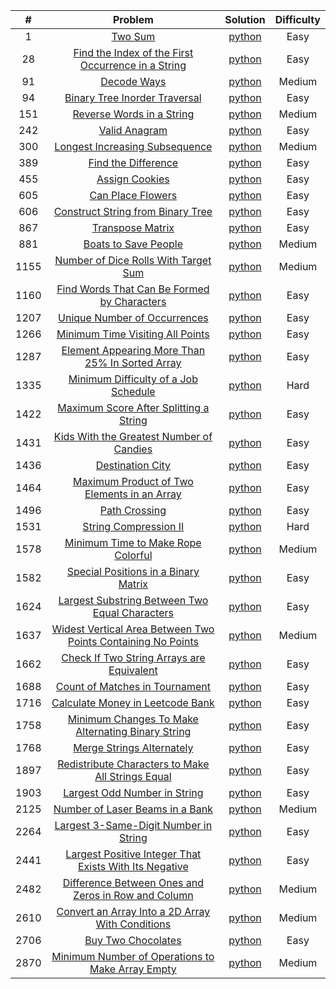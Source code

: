 |  #   |                                                                                 Problem                                                                                 |                                                                          Solution                                                                           | Difficulty |
|:----:|:-----------------------------------------------------------------------------------------------------------------------------------------------------------------------:|:-----------------------------------------------------------------------------------------------------------------------------------------------------------:|:----------:|
|  1   |                                                            [Two Sum](https://leetcode.com/problems/two-sum)                                                             |                     [python](https://github.com/Mu7annad0/leetcode/blob/ee2d1755d8b12550a97c4fb70bd4e5b4f936688c/leetcode/0001.TwoSum)                      |    Easy    |
|  28  |                 [Find the Index of the First Occurrence in a String](https://leetcode.com/problems/find-the-index-of-the-first-occurrence-in-a-string)                  |    [python](https://github.com/Mu7annad0/leetcode/blob/b611f9fbbbd03c9d86cf2675c1eb76c3124b65bb/leetcode/0028.FindTheIndexOfTheFirstOccurrenceInAString)    |    Easy    |
|  91  |                                                        [Decode Ways](https://leetcode.com/problems/decode-ways)                                                         |                   [python](https://github.com/Mu7annad0/leetcode/blob/a58cbeb3702d20cde829b336ea087a9662e59473/leetcode/0091.DecodeWays)                    |   Medium   |
|  94  |                                      [Binary Tree Inorder Traversal](https://leetcode.com/problems/binary-tree-inorder-traversal)                                       |           [python](https://github.com/Mu7annad0/leetcode/blob/9fce08914a5f3267bdfe02167a965c7504026580/leetcode/0094.BinaryTreeInorderTraversal)            |    Easy    |
| 151  |                                          [Reverse Words in a String](https://leetcode.com/problems/reverse-words-in-a-string)                                           |                  [python](https://github.com/Mu7annad0/leetcode/blob/471db575e14cfc9ba359b52665ef5bcb187332c4/leetcode/0151.ReverseWords)                   |   Medium   |
| 242  |                                                      [Valid Anagram](https://leetcode.com/problems/valid-anagram)                                                       |                  [python](https://github.com/Mu7annad0/leetcode/blob/e1d3ce09b80585a70c9459708e114f5b26e0aa2d/leetcode/0242.ValidAnagram)                   |    Easy    |
| 300  |                                     [Longest Increasing Subsequence](https://leetcode.com/problems/longest-increasing-subsequence)                                      |          [python](https://github.com/Mu7annad0/leetcode/blob/0e6d813b4aff4ce68111ebc2ff4962e7bab9e8a1/leetcode/0300.LongestIncreasingSubsequence)           |   Medium   |
| 389  |                                                [Find the Difference](https://leetcode.com/problems/find-the-difference)                                                 |                [python](https://github.com/Mu7annad0/leetcode/blob/aac1b06b0bdb2308eb6ec23516b60173c638b161/leetcode/0389.FindTheDifference)                |    Easy    |
| 455  |                                                     [Assign Cookies](https://leetcode.com/problems/assign-cookies)                                                      |                  [python](https://github.com/Mu7annad0/leetcode/blob/1ffedc2aa5195efba055e9175ea9bdf7459069c2/leetcode/0455.AssignCookies)                  |    Easy    |
| 605  |                                                  [Can Place Flowers](https://leetcode.com/problems/can-place-flowers)                                                   |                 [python](https://github.com/Mu7annad0/leetcode/blob/471db575e14cfc9ba359b52665ef5bcb187332c4/leetcode/0605.CanPlaceFlowers)                 |    Easy    |
| 606  |                                  [Construct String from Binary Tree](https://leetcode.com/problems/construct-string-from-binary-tree)                                   |          [python](https://github.com/Mu7annad0/leetcode/blob/d535f0a3a7a569b5bb944616acc773dd3e71fdb4/leetcode/0606.ConstructStringFromBinaryTree)          |    Easy    |
| 867  |                                                   [Transpose Matrix](https://leetcode.com/problems/transpose-matrix)                                                    |                 [python](https://github.com/Mu7annad0/leetcode/blob/28c2722fb8202a78f3aeca7c936ec5b5f65fbecb/leetcode/0867.TransposeMatrix)                 |    Easy    |
| 881  |                                               [Boats to Save People](https://leetcode.com/problems/boats-to-save-people)                                                |                [python](https://github.com/Mu7annad0/leetcode/blob/e336f0c2f403ae46fea79361bd075d56ac314380/leetcode/0881.BoatsToSavePeople)                |   Medium   |
| 1155 |                               [Number of Dice Rolls With Target Sum](https://leetcode.com/problems/number-of-dice-rolls-with-target-sum)                                |         [python](https://github.com/Mu7annad0/leetcode/blob/bf9b5fd25bfcf759f0cf88f559dc9702a8d1250e/leetcode/1155.NumberOfDiceRollsWithTargetSum)          |   Medium   |
| 1160 |                        [Find Words That Can Be Formed by Characters](https://leetcode.com/problems/find-words-that-can-be-formed-by-characters)                         |      [python](https://github.com/Mu7annad0/leetcode/blob/1041df9cdfe6577ac5ddffc7d478ab16f44313ce/leetcode/1160.FindWordsThatCanBeFormedByCharacters)       |    Easy    |  
| 1207 |                                       [Unique Number of Occurrences](https://leetcode.com/problems/unique-number-of-occurrences)                                        |            [python](https://github.com/Mu7annad0/leetcode/blob/82a24daff27a2d921c28e1b00f404d503d4d6137/leetcode/1207.UniqueNumberOfOccurrences)            |    Easy    |
| 1266 |                                   [Minimum Time Visiting All Points](https://leetcode.com/problems/minimum-time-visiting-all-points)                                    |          [python](https://github.com/Mu7annad0/leetcode/blob/0448a287233fa39c24bf2fdab3e2e90dda6b346b/leetcode/1266.MinimumTimeVisitingAllPoints)           |    Easy    | 
| 1287 |                     [Element Appearing More Than 25% In Sorted Array](https://leetcode.com/problems/element-appearing-more-than-25-in-sorted-array)                     |   [python](https://github.com/Mu7annad0/leetcode/blob/7fca49e0693222847c8e1db472329c08cee86c01/leetcode/1287.ElementAppearingMoreThan25%25InSortedArray)    |    Easy    | 
| 1335 |                               [Minimum Difficulty of a Job Schedule](https://leetcode.com/problems/minimum-difficulty-of-a-job-schedule)                                |       [python](https://github.com/Mu7annad0/leetcode/blob/78d95b6ae8ad0117885a1367a0c2dce6969e227f/leetcode/1335.MinimumDifficultyOfA%20JobSchedule)        |    Hard    |
| 1422 |                             [Maximum Score After Splitting a String](https://leetcode.com/problems/maximum-score-after-splitting-a-string)                              |        [python](https://github.com/Mu7annad0/leetcode/blob/5a6d1e2b9ab3c83fbdc95e8c4da1f4a60d90af82/leetcode/1422.MaximumScoreAfterSplittingAString)        |    Easy    |
| 1431 |                           [Kids With the Greatest Number of Candies](https://leetcode.com/problems/kids-with-the-greatest-number-of-candies)                            |       [python](https://github.com/Mu7annad0/leetcode/blob/9478c5bf08da85575d2e20098d10bc5c06641c92/leetcode/1431.KidsWithTheGreatestNumberOfCandies)        |    Easy    |
| 1436 |                                                   [Destination City](https://leetcode.com/problems/destination-city)                                                    |                 [python](https://github.com/Mu7annad0/leetcode/blob/1b690aee1330e369ecf874406b624c000314dff9/leetcode/1436.DestinationCity)                 |    Easy    |
| 1464 |                        [Maximum Product of Two Elements in an Array](https://leetcode.com/problems/maximum-product-of-two-elements-in-an-array)                         |      [python](https://github.com/Mu7annad0/leetcode/blob/95c2835a6e09adb9f677f2438849e95fb3a6189a/leetcode/1464.MaximumProductOfTwoElementsInAnArray)       |    Easy    | 
| 1496 |                                                      [Path Crossing](https://leetcode.com/problems/path-crossing)                                                       |                  [python](https://github.com/Mu7annad0/leetcode/blob/1900e928e5d8e7da64789e54f5feb10ed47d921a/leetcode/1496.PathCrossing)                   |    Easy    |
| 1531 |                                              [String Compression II](https://leetcode.com/problems/string-compression-ii)                                               |              [python](https://github.com/Mu7annad0/leetcode/blob/b1ce6e228b0fad9153b043317a46d562312ee506/leetcode/1531.StringCompression-II)               |    Hard    |
| 1578 |                                 [Minimum Time to Make Rope Colorful](https://leetcode.com/problems/minimum-time-to-make-rope-colorful)                                  |          [python](https://github.com/Mu7annad0/leetcode/blob/58829acfd7f6cc85601f0b305d34e29930069957/leetcode/1578.MinimumTimeToMakeRopeColorful)          |   Medium   |
| 1582 |                               [Special Positions in a Binary Matrix](https://leetcode.com/problems/special-positions-in-a-binary-matrix)                                |         [python](https://github.com/Mu7annad0/leetcode/blob/c8aba535b0249ba4f505738623992ff5aa0776a4/leetcode/1582.SpecialPositionsInABinaryMatrix)         |    Easy    |
| 1624 |                     [Largest Substring Between Two Equal Characters](https://leetcode.com/problems/largest-substring-between-two-equal-characters)                      |    [python](https://github.com/Mu7annad0/leetcode/blob/2efffe123398008c045b9959df2e2ba2ee8ca75d/leetcode/1624.LargestSubstringBetweenTwoEqualCharacters)    |    Easy    |
| 1637 | [Widest Vertical Area Between Two Points Containing No Points](https://leetcode.com/problems/widest-vertical-area-between-two-points-containing-no-points/description/) |                            [python](https://leetcode.com/problems/widest-vertical-area-between-two-points-containing-no-points)                             |   Medium   |
| 1662 |                          [Check If Two String Arrays are Equivalent](https://leetcode.com/problems/check-if-two-string-arrays-are-equivalent)                           |       [python](https://github.com/Mu7annad0/leetcode/blob/19398f6f994bcfde588a93a0d7a61abaaddc9fe8/leetcode/1662.CheckIfTwoStringArraysAreEquivalent)       |    Easy    |
| 1688 |                                     [Count of Matches in Tournament](https://leetcode.com/problems/count-of-matches-in-tournament)                                      |           [python](https://github.com/Mu7annad0/leetcode/blob/33244a525b83fb4b191ed47552bfd957c527445b/leetcode/1688.CountOfMatchesInTournament)            |    Easy    |
| 1716 |                                   [Calculate Money in Leetcode Bank](https://leetcode.com/problems/calculate-money-in-leetcode-bank)                                    |          [python](https://github.com/Mu7annad0/leetcode/blob/64dc002ef3991b8a6b77b086d12c2da37379d9c2/leetcode/1716.CalculateMoneyInLeetcodeBank)           |    Easy    |
| 1758 |                  [Minimum Changes To Make Alternating Binary String](https://leetcode.com/problems/minimum-changes-to-make-alternating-binary-string)                   |   [python](https://github.com/Mu7annad0/leetcode/blob/323657a53828deac82686679e62dfa49fa7d4c03/leetcode/1758.MinimumChangesToMakeAlternatingBinaryString)   |    Easy    |
| 1768 |                                          [Merge Strings Alternately](https://leetcode.com/problems/merge-strings-alternately)                                           |             [python](https://github.com/Mu7annad0/leetcode/blob/9478c5bf08da85575d2e20098d10bc5c06641c92/leetcode/1768.MergeStringsAlternately)             |    Easy    |
| 1897 |                  [Redistribute Characters to Make All Strings Equal](https://leetcode.com/problems/redistribute-characters-to-make-all-strings-equal)                   |   [python](https://github.com/Mu7annad0/leetcode/blob/3e9450c5deddbc4d67bfe2f9b707ba30174897ff/leetcode/1897.RedistributeCharactersToMakeAllStringsEqual)   |    Easy    |
| 1903 |                                       [Largest Odd Number in String](https://leetcode.com/problems/largest-odd-number-in-string)                                        |            [python](https://github.com/Mu7annad0/leetcode/blob/5edc6f1b5221fa8079c6b8bb8fbc926067c1d68a/leetcode/1903.LargestOddNumberInString)             |    Easy    |
| 2125 |                                    [Number of Laser Beams in a Bank](https://leetcode.com/problems/number-of-laser-beams-in-a-bank)                                     |            [python](https://github.com/Mu7annad0/leetcode/blob/324e8bb9d5bb5294c9fe8b7c9748d93e6bc7f73c/leetcode/2125.NumberOfLaserBeamsInABank)            |   Medium   |
| 2264 |                              [Largest 3-Same-Digit Number in String](https://leetcode.com/problems/largest-3-same-digit-number-in-string)                               |        [python](https://github.com/Mu7annad0/leetcode/blob/a1bffdfe105d7c868375684e1611b8898c8329d4/leetcode/2264.Largest3-Same-DigitNumberInString)        |    Easy    |
| 2441 |             [ Largest Positive Integer That Exists With Its Negative](https://leetcode.com/problems/largest-positive-integer-that-exists-with-its-negative)             | [python](https://github.com/Mu7annad0/leetcode/blob/d5514b5dbc51a5f154c7d5800f21f1eb6474d52e/leetcode/2441.LargestPositiveIntegerThatExistsWithItsNegative) |    Easy    |
| 2482 |                [Difference Between Ones and Zeros in Row and Column](https://leetcode.com/problems/difference-between-ones-and-zeros-in-row-and-column)                 |   [python](https://github.com/Mu7annad0/leetcode/blob/9ea283455dcce3393fcd8573306e4ea7d837d149/leetcode/2482.DifferenceBetweenOnesAndZerosInRowAndColumn)   |   Medium   |
| 2610 |                   [Convert an Array Into a 2D Array With Conditions](https://leetcode.com/problems/convert-an-array-into-a-2d-array-with-conditions)                    |    [python](https://github.com/Mu7annad0/leetcode/blob/1d13ac3999bc34f4f0e44707419d60b37f5ba274/leetcode/2610.ConvertAnArrayIntoA2DArrayWithConditions)     |   Medium   |
| 2706 |                                                 [Buy Two Chocolates](https://leetcode.com/problems/buy-two-chocolates)                                                  |                [python](https://github.com/Mu7annad0/leetcode/blob/b99ff82b3db93c52e198a0432d7292c8792e591c/leetcode/2706.BuyTwoChocolates)                 |    Easy    |
| 2870 |                   [Minimum Number of Operations to Make Array Empty](https://leetcode.com/problems/minimum-number-of-operations-to-make-array-empty)                    |    [python](https://github.com/Mu7annad0/leetcode/blob/c6e42d1a098aad64a7483ecd328bead1e465fa29/leetcode/2870.MinimumNumberOfOperationsToMakeArrayEmpty)    |   Medium   |